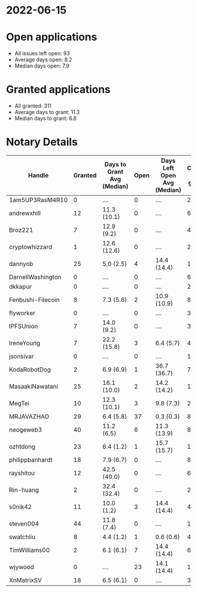 2022-06-15
==========

# Open applications

- All issues left open: 93
- Average days open: 8.2
- Median days open: 7.9

# Granted applications

- All granted: 311
- Average days to grant: 11.3
- Median days to grant: 6.8

# Notary Details

| Handle            |   Granted | Days to Grant Avg (Median)   |   Open | Days Left Open Avg (Median)   |   Closed (no grant) |
|-------------------|-----------|------------------------------|--------|-------------------------------|---------------------|
| 1am5UP3RasM4R10   |         0 | ....                         |      0 | ....                          |                   2 |
| andrewxhill       |        12 | 11.3  (10.1)                 |      0 | ....                          |                  69 |
| Broz221           |         7 | 12.9  (9.2)                  |      0 | ....                          |                  41 |
| cryptowhizzard    |         1 | 12.6  (12.6)                 |      0 | ....                          |                  21 |
| dannyob           |        25 | 5.0  (2.5)                   |      4 | 14.4  (14.4)                  |                 124 |
| DarnellWashington |         0 | ....                         |      0 | ....                          |                   6 |
| dkkapur           |         0 | ....                         |      0 | ....                          |                   2 |
| Fenbushi-Filecoin |         8 | 7.3  (5.6)                   |      2 | 10.9  (10.9)                  |                  86 |
| flyworker         |         0 | ....                         |      0 | ....                          |                   3 |
| IPFSUnion         |         7 | 14.0  (9.2)                  |      0 | ....                          |                  32 |
| IreneYoung        |         7 | 22.2  (15.8)                 |      3 | 6.4  (5.7)                    |                  48 |
| jsonsivar         |         0 | ....                         |      0 | ....                          |                  13 |
| KodaRobotDog      |         2 | 6.9  (6.9)                   |      1 | 36.7  (36.7)                  |                   7 |
| MasaakiNawatani   |        25 | 16.1  (10.0)                 |      2 | 14.2  (14.2)                  |                 107 |
| MegTei            |        10 | 12.3  (10.1)                 |      3 | 9.8  (7.3)                    |                  26 |
| MRJAVAZHAO        |        29 | 6.4  (5.8)                   |     37 | 0.3  (0.3)                    |                  80 |
| neogeweb3         |        40 | 11.2  (6.5)                  |      6 | 11.3  (13.9)                  |                  89 |
| ozhtdong          |        23 | 6.4  (1.2)                   |      1 | 15.7  (15.7)                  |                 123 |
| philippbanhardt   |        18 | 7.9  (6.7)                   |      0 | ....                          |                  81 |
| rayshitou         |        12 | 42.5  (40.0)                 |      0 | ....                          |                  65 |
| Rin-huang         |         2 | 32.4  (32.4)                 |      0 | ....                          |                   2 |
| s0nik42           |        11 | 10.0  (1.2)                  |      3 | 14.4  (14.4)                  |                  42 |
| steven004         |        44 | 11.8  (7.4)                  |      0 | ....                          |                 162 |
| swatchliu         |         8 | 4.4  (1.2)                   |      1 | 0.6  (0.6)                    |                  49 |
| TimWilliams00     |         2 | 6.1  (6.1)                   |      7 | 14.4  (14.4)                  |                   6 |
| wjywood           |         0 | ....                         |     23 | 14.1  (14.4)                  |                  16 |
| XnMatrixSV        |        18 | 6.5  (6.1)                   |      0 | ....                          |                  38 |
